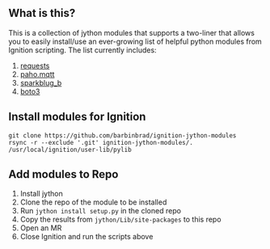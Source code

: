 ## What is this?

This is a collection of jython modules that supports a two-liner that allows you to easily install/use an ever-growing list of helpful python modules from Ignition scripting. The list currently includes:

1. [requests](https://docs.python-requests.org/en/latest/)
2. [paho.mqtt](https://github.com/eclipse/paho.mqtt.python#usage-and-api)
3. [sparkblug_b](https://github.com/eclipse/tahu/blob/master/sparkplug_b/stand_alone_examples/python/example_simple.py)
4. [boto3](https://github.com/boto/boto3) 


## Install modules for Ignition
```
git clone https://github.com/barbinbrad/ignition-jython-modules
rsync -r --exclude '.git' ignition-jython-modules/. /usr/local/ignition/user-lib/pylib
```

## Add modules to Repo

1. Install jython
2. Clone the repo of the module to be installed
3. Run `jython install setup.py` in the cloned repo
4. Copy the results from `jython/Lib/site-packages` to this repo
5. Open an MR
6. Close Ignition and run the scripts above
